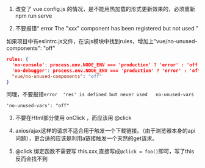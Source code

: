 1. 改变了 vue.config.js 的情况，是不能用热加载的形式更新效果的，必须重新 npm run serve

2. 不要报错“ error  The "xxx" component has been registered but not used ”

如果项目中有eslintrc.js文件，在该js模块中找到rules，增加上"vue/no-unused-components": "off"

```json
rules: {
  'no-console': process.env.NODE_ENV === 'production' ? 'error' : 'off',
  'no-debugger': process.env.NODE_ENV === 'production' ? 'error' : 'off',
  "vue/no-unused-components": "off"
}
```

同理，不要报错`error  'res' is defined but never used   no-unused-vars`

```
'no-unused-vars': "off"
```

3. 不要在Html部分使用 onClick ，而应该用 @click
4. axios/ajax这样的请求不适合用于触发一个下载链接。（由于浏览器本身的api问题），更合适的应该是利用a链接触发一个天然的get请求。

5. @click 绑定函数不需要写 this.xxx,直接写成`@click = foo()`即可，写了this反而会找不到
